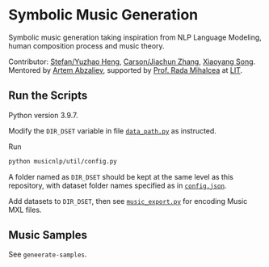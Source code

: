 # Symbolic Music Generation
Symbolic music generation taking inspiration from NLP Language Modeling, human composition process and music theory. 

Contributor: [Stefan/Yuzhao Heng](https://stefanheng.github.io), [Carson/Jiachun Zhang](https://github.com/SonyaInSiberia), [Xiaoyang Song](https://github.com/Xiaoyang-Song).
Mentored by [Artem Abzaliev](http://artem.site44.com), 
supported by [Prof. Rada Mihalcea](https://web.eecs.umich.edu/~mihalcea/) at [LIT](https://lit.eecs.umich.edu/people.html).


## Run the Scripts

Python version 3.9.7. 

Modify the `DIR_DSET` variable in file [`data_path.py`](https://github.com/StefanHeng/Symbolic-Music-Generation/blob/master/musicnlp/util/data_path.py) 
as instructed.


Run 
```bash
python musicnlp/util/config.py
```

A folder named as `DIR_DSET` should be kept at the same level as 
this repository, with dataset folder names specified as 
in [`config.json`](https://github.com/StefanHeng/Symbolic-Music-Generation/blob/master/musicnlp/util/config.json).

Add datasets to `DIR_DSET`, then see [`music_export.py`](https://github.com/StefanHeng/Symbolic-Music-Generation/blob/master/musicnlp/preprocess/music_export.py) for encoding Music MXL files. 


## Music Samples 
See `geneerate-samples`. 

